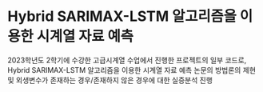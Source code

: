 # Hybrid SARIMAX-LSTM 알고리즘을 이용한 시계열 자료 예측

2023학년도 2학기에 수강한 고급시계열 수업에서 진행한 프로젝트의 일부 코드로, \
Hybrid SARIMAX-LSTM 알고리즘을 이용한 시계열 자료 예측 논문의 방법론의 제현 및 외생변수가 존재하는 경우/존재하지 않은 경우에 대한 실증분석 진행

